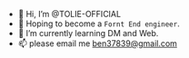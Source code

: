 - 👋 Hi, I’m @TOLIE-OFFICIAL
- 👀 Hoping to become a ```Fornt End engineer```.
- 🌱 I’m currently learning DM and Web.
- 📫 please email me ben37839@gmail.com
<!---- 💞️ I’m looking to collaborate on ...--->
<!---
TOLIE-OFFICIAL/TOLIE-OFFICIAL is a ✨ special ✨ repository because its `README.md` (this file) appears on your GitHub profile.
You can click the Preview link to take a look at your changes.
--->
